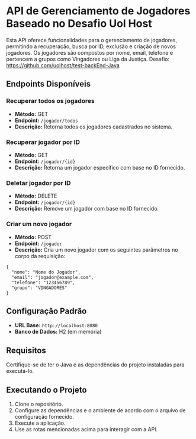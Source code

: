 # API de Gerenciamento de Jogadores Baseado no Desafio Uol Host

Esta API oferece funcionalidades para o gerenciamento de jogadores, permitindo a recuperação, busca por ID, exclusão e criação de novos jogadores. Os jogadores são compostos por nome, email, telefone e pertencem a grupos como Vingadores ou Liga da Justiça. Desafio: https://github.com/uolhost/test-backEnd-Java

## Endpoints Disponíveis

### Recuperar todos os jogadores

- **Método:** GET
- **Endpoint:** `/jogador/todos`
- **Descrição:** Retorna todos os jogadores cadastrados no sistema.

### Recuperar jogador por ID

- **Método:** GET
- **Endpoint:** `/jogador/{id}`
- **Descrição:** Retorna um jogador específico com base no ID fornecido.

### Deletar jogador por ID

- **Método:** DELETE
- **Endpoint:** `/jogador/{id}`
- **Descrição:** Remove um jogador com base no ID fornecido.

### Criar um novo jogador

- **Método:** POST
- **Endpoint:** `/jogador`
- **Descrição:** Cria um novo jogador com os seguintes parâmetros no corpo da requisição:
  
```
{
  "nome": "Nome do Jogador",
  "email": "jogador@example.com",
  "telefone": "123456789",
  "grupo": "VINGADORES"
}
```
## Configuração Padrão

- **URL Base:** `http://localhost:8080`
- **Banco de Dados:** H2 (em memória)

## Requisitos

Certifique-se de ter o Java e as dependências do projeto instaladas para executá-lo.

## Executando o Projeto

1. Clone o repositório.
2. Configure as dependências e o ambiente de acordo com o arquivo de configuração fornecido.
3. Execute a aplicação.
4. Use as rotas mencionadas acima para interagir com a API.


